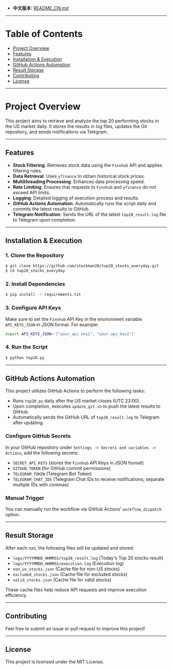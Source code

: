 - **中文版本**: [README_CN.md](README_CN.md)
---

# Table of Contents
- [Project Overview](#project-overview)
- [Features](#features)
- [Installation & Execution](#installation--execution)
- [GitHub Actions Automation](#github-actions-automation)
- [Result Storage](#result-storage)
- [Contributing](#contributing)
- [License](#license)

---

# Project Overview

This project aims to retrieve and analyze the top 20 performing stocks in the US market daily. It stores the results in log files, updates the Git repository, and sends notifications via Telegram.

---

## Features

- **Stock Filtering**: Retrieves stock data using the `Finnhub` API and applies filtering rules.
- **Data Retrieval**: Uses `yfinance` to obtain historical stock prices.
- **Multithreading Processing**: Enhances data processing speed.
- **Rate Limiting**: Ensures that requests to `Finnhub` and `yfinance` do not exceed API limits.
- **Logging**: Detailed logging of execution process and results.
- **GitHub Actions Automation**: Automatically runs the script daily and commits the latest results to GitHub.
- **Telegram Notification**: Sends the URL of the latest `top20_result.log` file to Telegram upon completion.

---

## Installation & Execution

### 1. Clone the Repository
```sh
$ git clone https://github.com/stockman20/top20_stocks_everyday.git
$ cd top20_stocks_everyday
```

### 2. Install Dependencies
```sh
$ pip install -r requirements.txt
```

### 3. Configure API Keys
Make sure to set the `Finnhub` API Key in the environment variable `API_KEYS_JSON` in JSON format. For example:
```sh
export API_KEYS_JSON='["your_api_key1", "your_api_key2"]'
```

### 4. Run the Script
```sh
$ python top20.py
```

---

## GitHub Actions Automation

This project utilizes GitHub Actions to perform the following tasks:
- Runs `top20.py` daily after the US market closes (UTC 23:00).
- Upon completion, executes `update_git.sh` to push the latest results to GitHub.
- Automatically sends the GitHub URL of `top20_result.log` to Telegram after updating.

### Configure GitHub Secrets
In your GitHub repository under `Settings -> Secrets and variables -> Actions`, add the following secrets:
- `SECRET_API_KEYS` (stores the `Finnhub` API Keys in JSON format)
- `GITHUB_TOKEN` (for GitHub commit permissions)
- `TELEGRAM_TOKEN` (Telegram Bot Token)
- `TELEGRAM_CHAT_IDS` (Telegram Chat IDs to receive notifications; separate multiple IDs with commas)

### Manual Trigger
You can manually run the workflow via GitHub Actions' `workflow_dispatch` option.

---

## Result Storage

After each run, the following files will be updated and stored:
- `logs/YYYYMMDD_HHMMSS/top20_result.log` (Today's Top 20 stocks result)
- `logs/YYYYMMDD_HHMMSS/execution.log` (Execution log)
- `non_us_stocks.json` (Cache file for non-US stocks)
- `excluded_stocks.json` (Cache file for excluded stocks)
- `valid_stocks.json` (Cache file for valid stocks)

These cache files help reduce API requests and improve execution efficiency.

---

## Contributing

Feel free to submit an issue or pull request to improve this project!

---

## License

This project is licensed under the MIT License.
